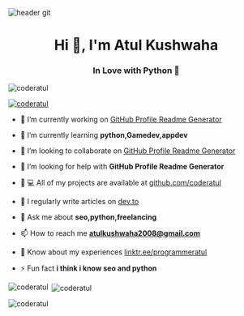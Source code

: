 ![header git](https://user-images.githubusercontent.com/72141859/116957105-02962200-ac65-11eb-8b76-6fef68517746.png)
<h1 align="center">Hi 👋, I'm Atul Kushwaha</h1>
<h3 align="center">In Love with Python 🌼</h3>
<p align="left"> <img src="https://komarev.com/ghpvc/?username=coderatul&label=Profile%20views&color=0e75b6&style=flat"alt="coderatul"/></p>
<p align="left"> <a href="https://github.com/ryo-ma/github-profile-trophy"><img src="https://github-profile-trophy.vercel.app/?username=coderatul"alt="coderatul" /></a> </p>

- 🔭 I’m currently working on [GitHub Profile Readme Generator](google.com)
- 🌱 I’m currently learning **python,Gamedev,appdev**

- 👯 I’m looking to collaborate on [GitHub Profile Readme Generator](google.com)

- 🤝 I’m looking for help with **GitHub Profile Readme Generator**

- 👨 ‍💻 All of my projects are available at [github.com/coderatul](github.com/coderatul)
- 📝 I regularly write articles on [dev.to](dev.to/coderatul)
- 💬 Ask me about **seo,python,freelancing**
- 📫 How to reach me **atulkushwaha2008@gmail.com**
- 📄 Know about my experiences [linktr.ee/programmeratul](linktr.ee/programmeratul)
- ⚡ Fun fact **i think i know seo and python**
<p><img align="left" src="https://github-readme-stats.vercel.app/api/top-langs?username=coderatul&show_icons=true&locale=en&layout=compact" alt="coderatul"/></p>
<p>&nbsp;<img align="center" src="https://github-readme-stats.vercel.app/api?username=coderatul&show_icons=true&locale=en"alt="coderatul"/></p>
<p><img align="center" src="https://github-readme-streak-stats.herokuapp.com/?user=coderatul&" alt="coderatul"/></p
